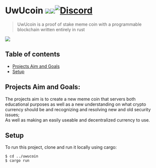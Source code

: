 # UwUcoin <a href="https://github.com/legitnull/uwucoin"><img src="https://img.shields.io/tokei/lines/github/legitnull/uwucoin?color=green" /><img src="https://badgen.net/github/contributors/legitnull/uwucoin?color=green" />[![Discord](https://discordapp.com/api/guilds/818293256559001642/widget.png)](https://discord.gg/9XgqAW3Xfq)
 > UwUcoin is a proof of stake meme coin with a programmable blockchain written entirely in rust  

<img src="https://cdn.discordapp.com/attachments/818600140621217842/818642602504880168/UwU_Coin_Words.png" />


## Table of contents
* [Projects Aim and Goals](#projects-aim-and-goals)
* [Setup](#setup)

## Projects Aim and Goals:
 The projects aim is to create a new meme coin that servers both educational purposes as well 
 as a new understanding on what crypto currency should be and recognizing and resolving new and old
 security issues;   
 As well as making an easily useable and decentralized currency to use.
	
## Setup
To run this project,  clone and run it locally using cargo:

```
$ cd ../uwucoin
$ cargo run
```

